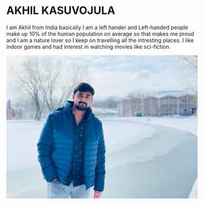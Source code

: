 # AKHIL KASUVOJULA
I am Akhil from India basically I am a left hander and Left-handed people make up 10% of the human population on average so that makes me proud and I am a nature lover so I keep on travelling all the intresting places. I like indoor games and had interest in watching movies like sci-fiction.

![AKHIL](AKHIL.jpeg)
